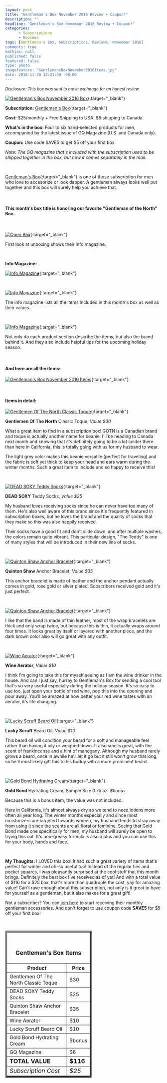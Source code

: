 ```yaml
---
layout: post
title: "Gentleman's Box November 2016 Review + Coupon!"
description: ""
headline: "Gentleman's Box November 2016 Review + Coupon!"
categories: 
      - Subscriptions
      - Reviews
tags: [Gentleman's Box, Subscriptions, Reviews, November 2016]
comments: true
mathjax: null
published: false
featured: false
type: photo
imagefeature: "GentlemansBoxNovember2016Items.jpg"
date: 2016-11-30 12:21:39 -08:00
---
```


<i><font size="2">Disclosure: This box was sent to me in exchange for an honest review.</font></i>

[![Gentleman's Box November 2016 Box](http://whatsupmailbox.com/images/GentlemansBoxNovember2016Box.jpg)](http://mbsy.co/d7GnS){:target="_blank"}

**Subscription:** [Gentleman's Box](http://mbsy.co/d7GnS"){:target="_blank"}

**Cost:** $25/monthly + Free Shipping to USA. $8 shipping to Canada.

**What's in the box:** Four to six hand-selected products for men, accompanied by the latest issue of GQ Magazine (U.S. and Canada only).

**Coupon:** Use code SAVE5 to get $5 off your first box.

*Note: The GQ magazine that's included with the subscription used to be shipped together in the box, but now it comes separately in the mail.*

<br>

[Gentleman's Box](http://mbsy.co/d7GnS"){:target="_blank"} is one of those subscription for men who love to accesorize or look dapper. A gentleman always looks well put together and this box will surely help you achieve that.

<br>

<H4>This month's box title is honoring our favorite "Gentleman of the North” Box.</H4>

<br>

[![Open Box](http://whatsupmailbox.com/images/GentlemansBoxNovember2016OpenBox.jpg)](http://mbsy.co/d7GnS){:target="_blank"}

First look at unboxing shows their info magazine.

<br>

<p><b>Info Magazine:</b></p>

[![Info Magazine](http://whatsupmailbox.com/images/GentlemansBoxNovember2016InfoMagazine.jpg)](http://mbsy.co/d7GnS){:target="_blank"}

<br>

[![Info Magazine](http://whatsupmailbox.com/images/GentlemansBoxNovember2016InfoMagazine02.jpg)](http://mbsy.co/d7GnS){:target="_blank"}

The info magazine lists all the items included in this month's box as well as their values.

<br>

[![Info Magazine](http://whatsupmailbox.com/images/GentlemansBoxNovember2016InfoMagazine03.jpg)](http://mbsy.co/d7GnS){:target="_blank"}

Not only do each product section describe the items, but also the brand behind it. And they also include helpful tips for the upcoming holiday season.

<br>

<H4>And here are all the items:</H4>

[![Gentleman's Box November 2016 Items](http://whatsupmailbox.com/images/GentlemansBoxNovember2016Items.jpg)](http://mbsy.co/d7GnS){:target="_blank"}

<br>

<H4>Items in detail:</H4>

[![Gentlemen Of The North Classic Toque](http://whatsupmailbox.com/images/GentlemansBoxNovember2016GentlemenOfTheNorthClassicToque.jpg)](http://mbsy.co/d7GnS){:target="_blank"}

**Gentlemen Of The North** Classic Toque, *Value $30*

What a great item to find in a subscription box! GOTN is a Canadian brand and toque is actually another name for beanie. I'll be heading to Canada next month and knowing that it's definitely going to be a lot colder there than here in California, this is totally going with us for my husband to wear.

The light grey color makes this beanie versatile (perfect for traveling) and the fabric is soft yet thick to keep your head and ears warm during the winter months. Such a great item to include and so happy to receive this!

<br>

[![DEAD SOXY Teddy Socks](http://whatsupmailbox.com/images/GentlemansBoxNovember2016DeadSoxyTeddySocks.jpg)](http://mbsy.co/d7GnS){:target="_blank"}

**DEAD SOXY** Teddy Socks, *Value $25*

My husband loves receiving socks since he can never have too many of them. He's also well aware of this brand since it's frequently featured in subscription boxes, but he loves the brand and the quality of socks that they make so this was also happily received.

Their socks have a good fit and don't slide down, and after multiple washes, the colors remain quite vibrant. This particular design, "The Teddy" is one of many styles that will be introduced in their new line of socks.

<br>

[![Quinton Shaw Anchor Bracelet](http://whatsupmailbox.com/images/GentlemansBoxNovember2016QuintonShawAnchorBracelet.jpg)](http://mbsy.co/d7GnS){:target="_blank"}

**Quinton Shaw** Anchor Bracelet, *Value $35*

This anchor bracelet is made of leather and the anchor pendant actually comes in gold, rose gold or silver plated. Subscribers received gold and it's just perfect.

<br>

[![Quinton Shaw Anchor Bracelet](http://whatsupmailbox.com/images/GentlemansBoxNovember2016QuintonShawAnchorBracelet02.jpg)](http://mbsy.co/d7GnS){:target="_blank"}

I like that the band is made of thin leather, most of the wrap bracelets are thick and only wrap twice, but because this is thin, it actually wraps around four times. It looks great by itself or layered with another piece, and the dark brown color also will go great with any outfit.

<br>

[![Wine Aerator](http://whatsupmailbox.com/images/GentlemansBoxNovember2016WineAerator.jpg)](http://mbsy.co/d7GnS){:target="_blank"}

**Wine Aerator**, *Value $10*

I think I'm going to take this for myself seeing as I am the wine drinker in the house. And can I just say, hurray to Gentleman's Box for sending a cool tool that's so very useful especially during the holiday season. It's so easy to use too, just open your bottle of red wine, pop this into the opening and pour away. You'll be amazed at how better your red wine tastes with an aerator, it's life changing.

<br>

[![Lucky Scruff Beard Oil](http://whatsupmailbox.com/images/GentlemansBoxNovember2016LuckyScruffBeardOil.jpg)](http://mbsy.co/d7GnS){:target="_blank"}

**Lucky Scruff** Beard Oil, *Value $10*

This beard oil will condition your beard for a soft and manageable feel rather than having it oily or weighed down. It also smells great, with the scent of frankincense and a hint of mahogany. Although my husband rarely grows a beard, once in awhile he'll let it go but it still won't grow that long, so he'll most likely gift this to his buddy with a more prominent beard.

<br>

[![Gold Bond Hydrating Cream](http://whatsupmailbox.com/images/GentlemansBoxNovember2016GoldBondHydratingCream.jpg)](http://mbsy.co/d7GnS){:target="_blank"}

**Gold Bond** Hydrating Cream, Sample Size 0.75 oz. *$bonus*

Because this is a bonus item, the value was not included.

Here in California, it's almost always dry so we tend to need lotions more often all year long. The winter months especially and since most moisturizers are targeted towards women, my husband tends to stray away from using it since the scents are all floral or feminine. Seeing that Gold Bond made one specifically for men, my husband will surely be open to trying this out. It's non-greasy formula is also a plus and you can use this for your body, hands and face.

<br>

<i class="icon-exclamation-sign"></i> **My Thoughts:** I LOVED this box! It had such a great variety of items that's perfect for winter and oh-so useful too! Instead of the regular ties and pocket squares, I was pleasantly surprised at the cool stuff that this month brings. Definitely the best box I've received as of yet! And with a total value of $116 for a $25 box, that's more than quadruple the cost, yay for amazing value! Can't rave enough about this subscription, not only is it great to have for yourself as a gentleman, but it also makes for a great gift!

Not a subscriber? You can [join here](http://mbsy.co/d7GnS) to start receiving their monthly gentleman accessories. And don't forget to use coupon code **SAVE5** for $5 off your first box!

<br>

<TABLE  BORDER="5" style="width:55%">
   <TR>
      <TH COLSPAN="2">
         <H3><BR><center>Gentleman's Box Items</center></H3>
      </TH>
   </TR>
      <TH>Product</TH>
      <TH>Price</TH>
  <TR>
      <TD>Gentlemen Of The North Classic Toque</TD>
      <TD>$30</TD>
   </TR>
   <TR>
      <TD>DEAD SOXY Teddy Socks</TD>
      <TD>$25</TD>
   </TR>
  <TR>
      <TD>Quinton Shaw Anchor Bracelet</TD>
      <TD>$35</TD>
   </TR>
   <TR>
      <TD>Wine Aerator</TD>
      <TD>$10</TD>
   </TR>
   <TR>
      <TD>Lucky Scruff Beard Oil</TD>
      <TD>$10</TD>
   </TR>
   <TR>
      <TD>Gold Bond Hydrating Cream</TD>
      <TD>$bonus</TD>
   </TR>
   <TR>
      <TD>GQ Magazine</TD>
      <TD>$6</TD>
   </TR>
   <TR>
      <TD><b><big>TOTAL VALUE</big></b></TD>
      <TD><b><big>$116</big></b></TD>
   </TR>
   <TR>
      <TD><i><big>Subscription Cost</big></i></TD>
      <TD><i><big>$25</big></i></TD>
   </TR>
</TABLE>
